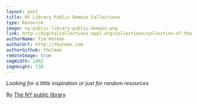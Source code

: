 ```yaml
---
layout: post
title: NY Library Public Domain Collections
type: Resource
image: ny-public-library-public-domain.png
link: http://digitalcollections.nypl.org/collections/collection-of-the-dresses-of-different-nations-antient-sic-and-modern
authorName: Tim Holman
authorUrl: http://tholman.com
authorGithub: tholman
remoteImage: true
imgWidth: 1462
imgHeight: 738
---
```


_Looking for a little inspiration or just for random resources_

By [The NY public library](http://digitalcollections.nypl.org)
